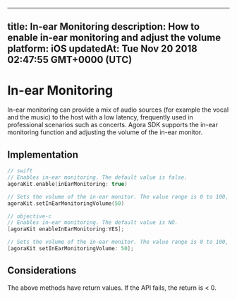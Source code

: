 
---
title: In-ear Monitoring
description: How to enable in-ear monitoring and adjust the volume
platform: iOS
updatedAt: Tue Nov 20 2018 02:47:55 GMT+0000 (UTC)
---
# In-ear Monitoring
In-ear monitoring can provide a mix of audio sources (for example the vocal and the music) to the host with a low latency, frequently used in professional scenarios such as concerts.
Agora SDK supports the in-ear monitoring function and adjusting the volume of the in-ear monitor.

## Implementation

```swift
// swift
// Enables in-ear monitoring. The default value is false.
agoraKit.enable(inEarMonitoring: true)

// Sets the volume of the in-ear monitor. The value range is 0 to 100, and the default is 100 which represents the original volume captured by the microphone.
agoraKit.setInEarMonitoringVolume(50)
```

```objective-c
// objective-c
// Enables in-ear monitoring. The default value is NO.
[agoraKit enableInEarMonitoring:YES];

// Sets the volume of the in-ear monitor. The value range is 0 to 100, and the default is 100 which represents the original volume captured by the microphone.
[agoraKit setInEarMonitoringVolume: 50];
```

## Considerations

The above methods have return values. If the API fails, the return is < 0.

